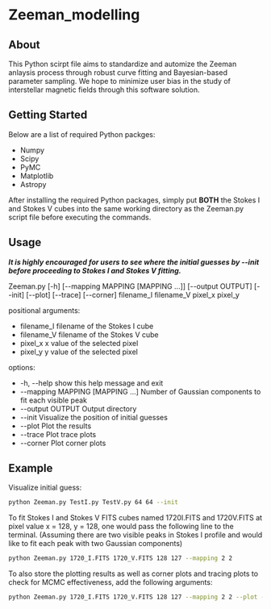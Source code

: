 # Zeeman_modelling

## About

This Python scirpt file aims to standardize and automize the Zeeman anlaysis process through robust curve fitting and Bayesian-based parameter sampling. We hope to minimize user bias in the study of interstellar magnetic fields through this software solution.

## Getting Started
Below are a list of required Python packges:
- Numpy
- Scipy
- PyMC
- Matplotlib
- Astropy

After installing the required Python packages, simply put **BOTH** the Stokes I and Stokes V cubes into the same working directory as the Zeeman.py script file before executing the commands.

## Usage
_**It is highly encouraged for users to see where the initial guesses by --init before proceeding to Stokes I and Stokes V fitting.**_


Zeeman.py [-h] [--mapping MAPPING [MAPPING ...]] [--output OUTPUT] [--init] [--plot] [--trace] [--corner] filename_I filename_V pixel_x pixel_y

positional arguments:
- filename_I filename of the Stokes I cube
- filename_V filename of the Stokes V cube
- pixel_x x value of the selected pixel
- pixel_y y value of the selected pixel

options:
- -h, --help            show this help message and exit
- --mapping MAPPING [MAPPING ...] Number of Gaussian components to fit each visible peak
- --output OUTPUT       Output directory
- --init                Visualize the position of initial guesses
- --plot                Plot the results
- --trace               Plot trace plots
- --corner              Plot corner plots


## Example
Visualize initial guess:
```sh
python Zeeman.py TestI.py TestV.py 64 64 --init
```

To fit Stokes I and Stokes V FITS cubes named 1720I.FITS and 1720V.FITS at pixel value x = 128, y = 128, one would pass the following line to the terminal. (Assuming there are two visible peaks in Stokes I profile and would like to fit each peak with two Gaussian components)
```sh
python Zeeman.py 1720_I.FITS 1720_V.FITS 128 127 --mapping 2 2
```
To also store the plotting results as well as corner plots and tracing plots to check for MCMC effectiveness, add the following arguments:

```sh
python Zeeman.py 1720_I.FITS 1720_V.FITS 128 127 --mapping 2 2 --plot --trace --corner
```
